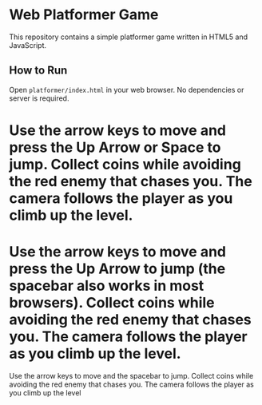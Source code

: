 # Web Platformer Game

This repository contains a simple platformer game written in HTML5 and JavaScript. 

## How to Run

Open `platformer/index.html` in your web browser. No dependencies or server is required.


Use the arrow keys to move and press the **Up Arrow** or **Space** to jump. Collect coins while avoiding the red enemy that chases you. The camera follows the player as you climb up the level.
=======
Use the arrow keys to move and press the **Up Arrow** to jump (the spacebar also
works in most browsers). Collect coins while avoiding the red enemy that chases
you. The camera follows the player as you climb up the level.
=======
Use the arrow keys to move and the spacebar to jump. Collect coins while avoiding
the red enemy that chases you. The camera follows the player as you climb up the
level